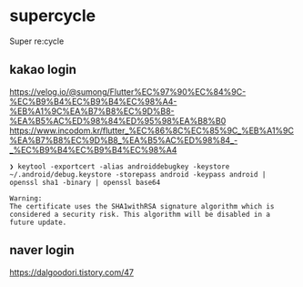 # supercycle

Super re:cycle

## kakao login
https://velog.io/@sumong/Flutter%EC%97%90%EC%84%9C-%EC%B9%B4%EC%B9%B4%EC%98%A4-%EB%A1%9C%EA%B7%B8%EC%9D%B8-%EA%B5%AC%ED%98%84%ED%95%98%EA%B8%B0
https://www.incodom.kr/flutter_%EC%86%8C%EC%85%9C_%EB%A1%9C%EA%B7%B8%EC%9D%B8_%EA%B5%AC%ED%98%84_-_%EC%B9%B4%EC%B9%B4%EC%98%A4


```shell
❯ keytool -exportcert -alias androiddebugkey -keystore ~/.android/debug.keystore -storepass android -keypass android | openssl sha1 -binary | openssl base64

Warning:
The certificate uses the SHA1withRSA signature algorithm which is considered a security risk. This algorithm will be disabled in a future update.
```

## naver login
https://dalgoodori.tistory.com/47

